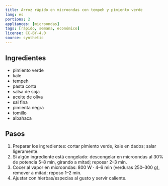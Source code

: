 ```yaml
---
title: Arroz rápido en microondas con tempeh y pimiento verde
lang: es
portions: 2
appliances: [microondas]
tags: [rápido, semana, económico]
license: CC-BY-4.0
source: synthetic
---
```

## Ingredientes
- pimiento verde
- kale
- tempeh
- pasta corta
- salsa de soja
- aceite de oliva
- sal fina
- pimienta negra
- tomillo
- albahaca

## Pasos
1. Preparar los ingredientes: cortar pimiento verde, kale en dados; salar ligeramente.
2. Si algún ingrediente está congelado: descongelar en microondas al 30% de potencia 5–8 min, girando a mitad; reposar 2–3 min.
3. Cocer al vapor en microondas: 800 W · 4–6 min (verduras 250–300 g), remover a mitad; reposo 1–2 min.
4. Ajustar con hierbas/especias al gusto y servir caliente.
